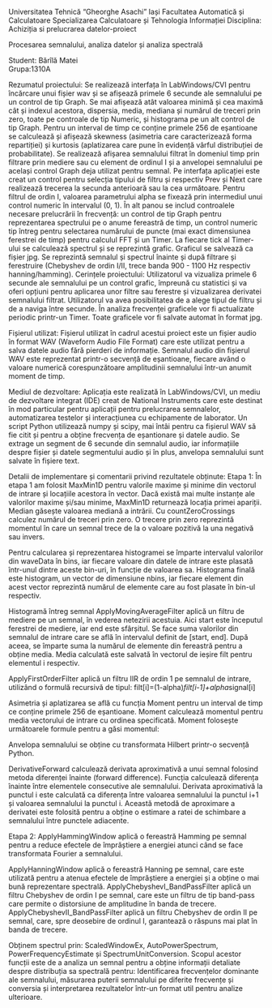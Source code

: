  
Universitatea Tehnică “Gheorghe Asachi” Iași
Facultatea Automatică și Calculatoare
Specializarea Calculatoare și Tehnologia Informației
Disciplina: Achiziția si prelucrarea datelor-proiect

Procesarea semnalului, analiza datelor și analiza spectrală

Student: Bărîlă Matei  		
Grupa:1310A

Rezumatul proiectului:
Se realizează interfața în LabWindows/CVI pentru încărcare unui fișier wav și se afișează primele 6 secunde ale semnalului pe un control de tip Graph. 
Se mai afișează atât valoarea minimă și cea maximă cât și indexul acestora, dispersia, media, mediana și numărul de treceri prin zero, toate pe  controale de tip Numeric, și histograma pe un alt control de tip Graph. Pentru un interval de timp ce conține primele 256 de eșantioane se calculează și afișează skewness (asimetria care caracterizează forma repartiției) și kurtosis (aplatizarea care pune în evidență vârful distribuției de probabilitate). 
Se realizează afișarea semnalului filtrat în domeniul timp prin filtrare prin mediere sau cu element de ordinul I și a anvelopei semnalului pe același control Graph deja utilizat pentru semnal. 
Pe interfața aplicației este creat un control pentru selecția tipului de filtru și respectiv Prev și Next care realizează trecerea la secunda anterioară sau la cea următoare. Pentru filtrul de ordin I, valoarea parametrului alpha se fixează prin intermediul unui control numeric în intervalul (0, 1). 
În alt panou se includ controalele necesare prelucrării în frecvență: un control de tip Graph pentru reprezentarea spectrului pe o anume fereastră de timp, un control numeric tip întreg pentru selectarea numărului de puncte (mai exact dimensiunea ferestrei de timp) pentru calculul FFT și un Timer. 
La fiecare tick al Timer-ului se calculează spectrul și se reprezintă grafic. Graficul se salvează ca fișier jpg.  Se reprezintă semnalul și spectrul înainte și după filtrare și ferestruire (Chebyshev de ordin I/II, trece banda 900 - 1100 Hz respectiv hanning/hamming).
Cerințele proiectului:
Utilizatorul va vizualiza primele 6 secunde ale semnalului pe un control grafic, împreună cu statistici și va oferi opțiuni pentru aplicarea unor filtre sau ferestre și vizualizarea derivatei semnalului filtrat. Utilizatorul va avea posibilitatea de a alege tipul de filtru și de a naviga între secunde. În analiza frecvenței graficele vor fi actualizate periodic printr-un Timer. Toate graficele vor fi salvate automat în format jpg. 

Fișierul utilizat:
Fișierul utilizat în cadrul acestui proiect este un fișier audio în format WAV (Waveform Audio File Format) care este utilizat pentru a salva datele audio fără pierderi de informație. Semnalul audio din fișierul WAV este reprezentat printr-o secvență de eșantioane, fiecare având o valoare numerică corespunzătoare amplitudinii semnalului într-un anumit moment de timp.

Mediul de dezvoltare:
Aplicația este realizată în LabWindows/CVI, un mediu de dezvoltare integrat (IDE) creat de National Instruments care este destinat în mod particular pentru aplicații pentru prelucrarea semnalelor, automatizarea testelor și interacțiunea cu echipamente de laborator. 
Un script Python utilizează numpy și scipy, mai întâi pentru ca fișierul WAV să fie citit și pentru a obține frecvența de eșantionare și datele audio. Se extrage un segment de 6 secunde din semnalul audio, iar informațiile despre fișier și datele segmentului audio și în plus, anvelopa semnalului sunt salvate în fișiere text.

Detalii de implementare și comentarii privind rezultatele obținute:
Etapa 1:
În etapa 1 am folosit MaxMin1D pentru valorile maxime și minime din vectorul de intrare și locațiile acestora în vector. Dacă există mai multe instanțe ale valorilor maxime și/sau minime, MaxMin1D returnează locația primei apariții. Median găsește valoarea mediană a intrării. 
Cu countZeroCrossings calculez numărul de treceri prin zero. O trecere prin zero reprezintă momentul în care un semnal trece de la o valoare pozitivă la una negativă sau invers.


Pentru calcularea și reprezentarea histogramei se împarte intervalul valorilor din waveData în bins, iar fiecare valoare din datele de intrare este plasată într-unul dintre aceste bin-uri, în funcție de valoarea sa. Histograma finală este histogram, un vector de dimensiune nbins, iar fiecare element din acest vector reprezintă numărul de elemente care au fost plasate în bin-ul respectiv.
 
Histogramă întreg semnal
ApplyMovingAverageFilter aplică un filtru de mediere pe un semnal, în vederea netezirii acestuia. Aici start este începutul ferestrei de mediere, iar end este sfârșitul. Se face suma valorilor din semnalul de intrare care se află în intervalul definit de [start, end]. După aceea, se împarte suma la numărul de elemente din fereastră pentru a obține media. Media calculată este salvată în vectorul de ieșire filt pentru elementul i respectiv.
 
ApplyFirstOrderFilter aplică un filtru IIR de ordin 1 pe semnalul de intrare, utilizând o formulă recursivă de tipul: 
filt[i]=(1-alpha)*filt[i-1]+alpha*signal[i]
 

Asimetria și aplatizarea se află cu funcția Moment pentru un interval de timp ce conține primele 256 de eșantioane. Moment calculează momentul pentru media vectorului de intrare cu ordinea specificată. Moment folosește următoarele formule pentru a găsi momentul:
 
Anvelopa semnalului se obține cu transformata Hilbert printr-o secvență Python.
 
DerivativeForward calculează derivata aproximativă a unui semnal folosind metoda diferenței înainte (forward difference). Funcția calculează diferența înainte între elementele consecutive ale semnalului. Derivata aproximativă la punctul i este calculată ca diferența între valoarea semnalului la punctul i+1 și valoarea semnalului la punctul i. Această metodă de aproximare a derivatei este folosită pentru a obține o estimare a ratei de schimbare a semnalului între punctele adiacente.
 
Etapa 2:
ApplyHammingWindow aplică o fereastră Hamming pe semnal pentru a reduce efectele de împrăștiere a energiei atunci când se face transformata Fourier a semnalului.
 
ApplyHanningWindow aplică o fereastră Hanning pe semnal, care este utilizată pentru a atenua efectele de împrăștiere a energiei și a obține o mai bună reprezentare spectrală.
ApplyChebyshevI_BandPassFilter aplică un filtru Chebyshev de ordin I pe semnal, care este un filtru de tip band-pass care permite o distorsiune de amplitudine în banda de trecere.
ApplyChebyshevII_BandPassFilter aplică un filtru Chebyshev de ordin II pe semnal, care, spre deosebire de ordinul I, garantează o răspuns mai plat în banda de trecere.

Obținem spectrul prin: ScaledWindowEx, AutoPowerSpectrum, PowerFrequencyEstimate și SpectrumUnitConversion. Scopul acestor funcții este de a analiza un semnal pentru a obține informații detaliate despre distribuția sa spectrală pentru: Identificarea frecvențelor dominante ale semnalului, măsurarea puterii semnalului pe diferite frecvențe și conversia și interpretarea rezultatelor într-un format util pentru analize ulterioare.
 
